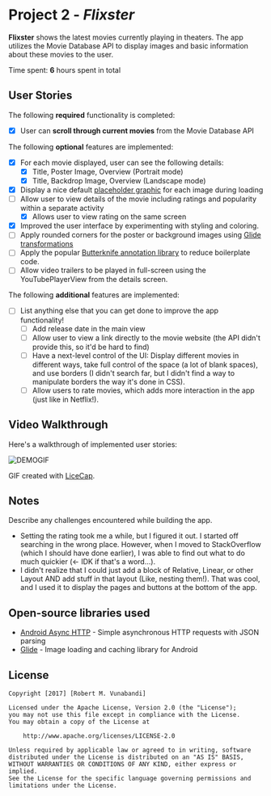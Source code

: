 # Project 2 - *Flixster*

**Flixster** shows the latest movies currently playing in theaters. The app utilizes the Movie Database API to display images and basic information about these movies to the user.

Time spent: **6** hours spent in total

## User Stories

The following **required** functionality is completed:

* [X] User can **scroll through current movies** from the Movie Database API

The following **optional** features are implemented:

* [X] For each movie displayed, user can see the following details:
  * [X] Title, Poster Image, Overview (Portrait mode)
  * [X] Title, Backdrop Image, Overview (Landscape mode)
* [X] Display a nice default [placeholder graphic](https://guides.codepath.com/android/Displaying-Images-with-the-Glide-Library#advanced-usage) for each image during loading
* [ ] Allow user to view details of the movie including ratings and popularity within a separate activity
  * [X] Allows user to view rating on the same screen
* [X] Improved the user interface by experimenting with styling and coloring.
* [ ] Apply rounded corners for the poster or background images using [Glide transformations](https://guides.codepath.com/android/Displaying-Images-with-the-Glide-Library#transformations)
* [ ] Apply the popular [Butterknife annotation library](http://guides.codepath.com/android/Reducing-View-Boilerplate-with-Butterknife) to reduce boilerplate code.
* [ ] Allow video trailers to be played in full-screen using the YouTubePlayerView from the details screen.

The following **additional** features are implemented:

* [ ] List anything else that you can get done to improve the app functionality!
  * [ ] Add release date in the main view
  * [ ] Allow user to view a link directly to the movie website (the API didn't provide this, so it'd be hard to find)
  * [ ] Have a next-level control of the UI: Display different movies in different ways, take full control of the space (a lot of blank spaces), and use borders (I didn't search far, but I didn't find a way to manipulate borders the way it's done in CSS).
  * [ ] Allow users to rate movies, which adds more interaction in the app (just like in Netflix!).

## Video Walkthrough

Here's a walkthrough of implemented user stories:

![DEMOGIF](FlixterDemo.gif)

GIF created with [LiceCap](http://www.cockos.com/licecap/).

## Notes

Describe any challenges encountered while building the app.
- Setting the rating took me a while, but I figured it out. I started off searching in the wrong place. However, when I moved to StackOverflow (which I should have done earlier), I was able to find out what to do much quickier (<- IDK if that's a word...). 
- I didn't realize that I could just add a block of Relative, Linear, or other Layout AND add stuff in that layout (Like, nesting them!). That was cool, and I used it to display the pages and buttons at the bottom of the app.

## Open-source libraries used

- [Android Async HTTP](https://github.com/loopj/android-async-http) - Simple asynchronous HTTP requests with JSON parsing
- [Glide](https://github.com/bumptech/glide) - Image loading and caching library for Android

## License

    Copyright [2017] [Robert M. Vunabandi]

    Licensed under the Apache License, Version 2.0 (the "License");
    you may not use this file except in compliance with the License.
    You may obtain a copy of the License at

        http://www.apache.org/licenses/LICENSE-2.0

    Unless required by applicable law or agreed to in writing, software
    distributed under the License is distributed on an "AS IS" BASIS,
    WITHOUT WARRANTIES OR CONDITIONS OF ANY KIND, either express or implied.
    See the License for the specific language governing permissions and
    limitations under the License.
